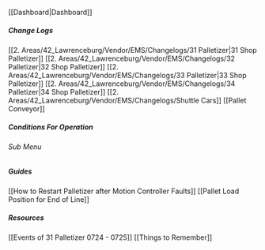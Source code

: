 [[Dashboard|Dashboard]]

##### Change Logs
[[2. Areas/42_Lawrenceburg/Vendor/EMS/Changelogs/31 Palletizer|31 Shop Palletizer]]
[[2. Areas/42_Lawrenceburg/Vendor/EMS/Changelogs/32 Palletizer|32 Shop Palletizer]]
[[2. Areas/42_Lawrenceburg/Vendor/EMS/Changelogs/33 Palletizer|33 Shop Palletizer]]
[[2. Areas/42_Lawrenceburg/Vendor/EMS/Changelogs/34 Palletizer|34 Shop Palletizer]]
[[2. Areas/42_Lawrenceburg/Vendor/EMS/Changelogs/Shuttle Cars]]
[[Pallet Conveyor]]

##### Conditions For Operation
###### Sub Menu

##### Guides

[[How to Restart Palletizer after Motion Controller Faults]]
[[Pallet Load Position for End of Line]]

##### Resources
[[Events of 31 Palletizer 0724 - 0725]]
[[Things to Remember]]
